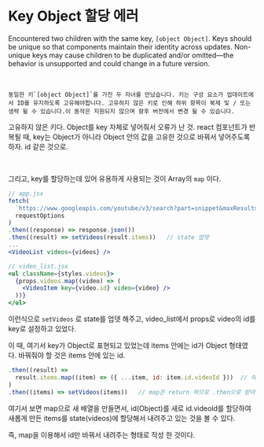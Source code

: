 # Key Object 할당 에러

Encountered two children with the same key, `[object Object]`. Keys should be unique so that components maintain their identity across updates. Non-unique keys may cause children to be duplicated and/or omitted—the behavior is unsupported and could change in a future version.

<br/>

```
동일한 키`[object Object]`를 가진 두 자녀를 만났습니다. 키는 구성 요소가 업데이트에서 ID를 유지하도록 고유해야합니다. 고유하지 않은 키로 인해 하위 항목이 복제 및 / 또는 생략 될 수 있습니다.이 동작은 지원되지 않으며 향후 버전에서 변경 될 수 있습니다. 
```

고유하지 않은 키다. Object를 key 자체로 넣어줘서 오류가 난 것. react 컴포넌트가 반복될 때, key는 Object가 아니라 Object 안의 값을 고유한 것으로 바꿔서 넣어주도록 하자. id 같은 것으로.

<br/>

그리고, key를 할당하는데 있어 유용하게 사용되는 것이 Array의 `map` 이다.

```jsx
// app.jsx
fetch(
  `https://www.googleapis.com/youtube/v3/search?part=snippet&maxResults=25&q=${query}&type=video&key=AIzaSyAt8c2PYwx485f9FMJmgxfrHRIOA_IOTB4`,
  requestOptions
)
.then((response) => response.json())
.then((result) => setVideos(result.items))   // state 업뎃
...
<VideoList videos={videos} />

// video_list.jsx
<ul className={styles.videos}>
  {props.videos.map((video) => (
    <VideoItem key={video.id} video={video} />
  ))}
</ul>
```

이런식으로 `setVideos` 로 state를 업뎃 해주고, video_list에서 props로 video의 id를 key로 설정하고 있었다.

이 때, 여기서 key가 Object로 표현되고 있었는데 items 안에는 id가 Object 형태였다. 바꿔줘야 할 것은 items 안에 있는 id.

```jsx
.then((result) =>
  result.items.map((item) => ({ ...item, id: item.id.videoId }))  // 여기서 한번 가공
)
.then((items) => setVideos(items))   // map은 return 하므로 .then으로 받아서 setState.
```

여기서 보면 map으로 새 배열을 만들면서, id(Object)를 새로 id.videoId를 할당하여 새롭게 만든 items를 state(videos)에 할당해서 내려주고 있는 것을 볼 수 있다.

즉, map을 이용해서 id만 바꿔서 내려주는 형태로 작성 한 것이다.
